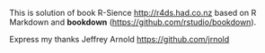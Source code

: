 This is solution of book R-Sience http://r4ds.had.co.nz based on R Markdown and **bookdown** (https://github.com/rstudio/bookdown).

Express my thanks Jeffrey Arnold https://github.com/jrnold 

